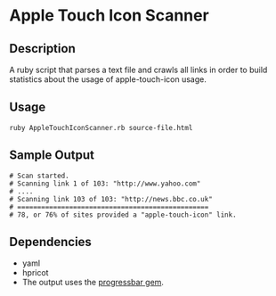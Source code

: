 Apple Touch Icon Scanner
========================

Description
-----------

A ruby script that parses a text file and crawls all links in order to build statistics about the usage of apple-touch-icon usage.

Usage
-----

    ruby AppleTouchIconScanner.rb source-file.html

Sample Output
-------------

    # Scan started.
    # Scanning link 1 of 103: "http://www.yahoo.com"
    # ....
    # Scanning link 103 of 103: "http://news.bbc.co.uk"
    # ================================================
    # 78, or 76% of sites provided a "apple-touch-icon" link.

Dependencies
------------

* yaml
* hpricot
* The output uses the [progressbar gem](http://gemcutter.org/gems/progressbar).


